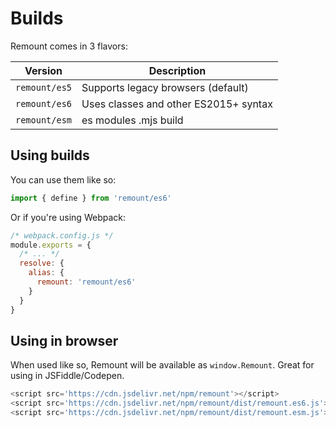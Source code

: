 # Builds

Remount comes in 3 flavors:

| Version       | Description                           |
| ------------- | ------------------------------------- |
| `remount/es5` | Supports legacy browsers (default)    |
| `remount/es6` | Uses classes and other ES2015+ syntax |
| `remount/esm` | es modules .mjs build                 |

## Using builds

You can use them like so:

```js
import { define } from 'remount/es6'
```

Or if you're using Webpack:

```js
/* webpack.config.js */
module.exports = {
  /* ... */
  resolve: {
    alias: {
      remount: 'remount/es6'
    }
  }
}
```

## Using in browser

When used like so, Remount will be available as `window.Remount`. Great for using in JSFiddle/Codepen.

```js
<script src='https://cdn.jsdelivr.net/npm/remount'></script>
<script src='https://cdn.jsdelivr.net/npm/remount/dist/remount.es6.js'></script>
<script src='https://cdn.jsdelivr.net/npm/remount/dist/remount.esm.js'></script>
```
